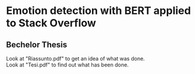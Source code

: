 # Emotion detection with BERT applied to Stack Overflow
## Bechelor Thesis
Look at "Riassunto.pdf" to get an idea of ​​what was done.  <br>
Look at "Tesi.pdf" to find out what has been done.
